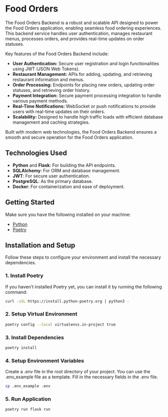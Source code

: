 # Food Orders

The Food Orders Backend is a robust and scalable API designed to power the Food Orders application, enabling seamless food ordering experiences. This backend service handles user authentication, manages restaurant menus, processes orders, and provides real-time updates on order statuses.

Key features of the Food Orders Backend include:
- **User Authentication:** Secure user registration and login functionalities using JWT (JSON Web Tokens).
- **Restaurant Management:** APIs for adding, updating, and retrieving restaurant information and menus.
- **Order Processing:** Endpoints for placing new orders, updating order statuses, and retrieving order history.
- **Payment Integration:** Secure payment processing integration to handle various payment methods.
- **Real-Time Notifications:** WebSocket or push notifications to provide users with real-time updates on their orders.
- **Scalability:** Designed to handle high traffic loads with efficient database management and caching strategies.

Built with modern web technologies, the Food Orders Backend ensures a smooth and secure operation for the Food Orders application.

## Technologies Used

- **Python** and **Flask**: For building the API endpoints.
- **SQLAlchemy**: For ORM and database management.
- **JWT**: For secure user authentication.
- **PostgreSQL**: As the primary database.
- **Docker**: For containerization and ease of deployment.

## Getting Started

Make sure you have the following installed on your machine:
- [Python](https://www.python.org/downloads/)
- [Poetry](https://python-poetry.org/)

## Installation and Setup

Follow these steps to configure your environment and install the necessary dependencies.

### 1. Install Poetry

If you haven't installed Poetry yet, you can install it by running the following command:

```sh
curl -sSL https://install.python-poetry.org | python3 -
```

### 2. Setup Virtual Environment

```sh
poetry config --local virtualenvs.in-project true
```
### 3. Install Dependencies

```sh
poetry install
```

### 4. Setup Environment Variables

Create a .env file in the root directory of your project. You can use the .env_example file as a template. Fill in the necessary fields in the .env file.

```sh
cp .env_example .env
```

### 5. Run Application
```sh
poetry run flask run
```